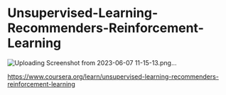 # Unsupervised-Learning-Recommenders-Reinforcement-Learning

![Uploading Screenshot from 2023-06-07 11-15-13.png…]()

https://www.coursera.org/learn/unsupervised-learning-recommenders-reinforcement-learning
